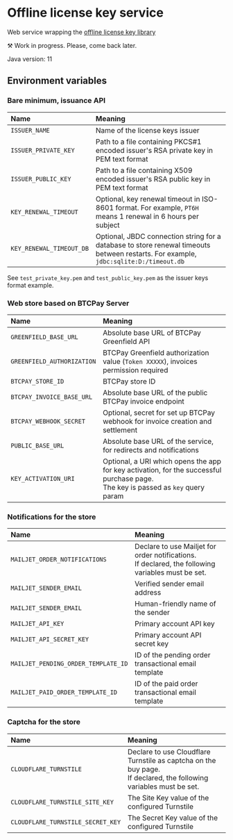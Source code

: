 # Offline license key service

Web service wrapping the [offline license key library](https://github.com/Radiokot/offline-license-key)

⚒ Work in progress. Please, come back later.

Java version: 11

## Environment variables

### Bare minimum, issuance API

| Name                     | Meaning                                                                                                                              |                                                                          
|:-------------------------|:-------------------------------------------------------------------------------------------------------------------------------------|
| `ISSUER_NAME`            | Name of the license keys issuer                                                                                                      |                                                  |
| `ISSUER_PRIVATE_KEY`     | Path to a file containing PKCS#1 encoded issuer's RSA private key in PEM text format                                                 |
| `ISSUER_PUBLIC_KEY`      | Path to a file containing X509 encoded issuer's RSA public key in PEM text format                                                    |
| `KEY_RENEWAL_TIMEOUT`    | Optional, key renewal timeout in ISO-8601 format. For example, `PT6H` means 1 renewal in 6 hours per subject                         |
| `KEY_RENEWAL_TIMEOUT_DB` | Optional, JBDC connection string for a database to store renewal timeouts between restarts. For example, `jdbc:sqlite:D:/timeout.db` |

See `test_private_key.pem` and `test_public_key.pem` as the issuer keys format example.

### Web store based on BTCPay Server

| Name                       | Meaning                                                                                                                                |                                                                          
|:---------------------------|:---------------------------------------------------------------------------------------------------------------------------------------|
| `GREENFIELD_BASE_URL`      | Absolute base URL of BTCPay Greenfield API                                                                                             |
| `GREENFIELD_AUTHORIZATION` | BTCPay Greenfield authorization value (`Token XXXXX`), invoices permission required                                                    |
| `BTCPAY_STORE_ID`          | BTCPay store ID                                                                                                                        |
| `BTCPAY_INVOICE_BASE_URL`  | Absolute base URL of the public BTCPay invoice endpoint                                                                                |
| `BTCPAY_WEBHOOK_SECRET`    | Optional, secret for set up BTCPay webhook for invoice creation and settlement                                                         |
| `PUBLIC_BASE_URL`          | Absolute base URL of the service, for redirects and notifications                                                                      |
| `KEY_ACTIVATION_URI`       | Optional, a URI which opens the app for key activation, for the successful purchase page. <br/> The key is passed as `key` query param |

### Notifications for the store

| Name                                | Meaning                                                                                                |                                                                          
|:------------------------------------|:-------------------------------------------------------------------------------------------------------|
| `MAILJET_ORDER_NOTIFICATIONS`       | Declare to use Mailjet for order notifications. <br/>If declared, the following variables must be set. |                                                  |
| `MAILJET_SENDER_EMAIL`              | Verified sender email address                                                                          |                                                  |
| `MAILJET_SENDER_EMAIL`              | Human-friendly name of the sender                                                                      |                                                  |
| `MAILJET_API_KEY`                   | Primary account API key                                                                                |                                                  |
| `MAILJET_API_SECRET_KEY`            | Primary account API secret key                                                                         |                                                  |
| `MAILJET_PENDING_ORDER_TEMPLATE_ID` | ID of the pending order transactional email template                                                   |                                                  |
| `MAILJET_PAID_ORDER_TEMPLATE_ID`    | ID of the paid order transactional email template                                                      |                                                  |

### Captcha for the store

| Name                              | Meaning                                                                                                                |                                                                          
|:----------------------------------|:-----------------------------------------------------------------------------------------------------------------------|
| `CLOUDFLARE_TURNSTILE`            | Declare to use Cloudflare Turnstile as captcha on the buy page. <br/>If declared, the following variables must be set. |                                                  |
| `CLOUDFLARE_TURNSTILE_SITE_KEY`   | The Site Key value of the configured Turnstile                                                                         |
| `CLOUDFLARE_TURNSTILE_SECRET_KEY` | The Secret Key value of the configured Turnstile                                                                       |
